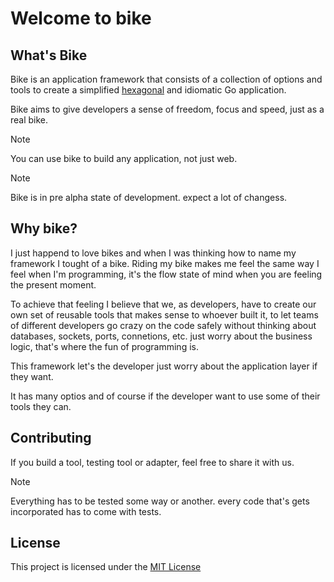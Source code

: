 # Welcome to bike

## What's Bike
Bike is an application framework that consists of a collection of options and tools to create a simplified [hexagonal](https://en.wikipedia.org/wiki/Hexagonal_architecture_(software)) and idiomatic Go application.

Bike aims to give developers a sense of freedom, focus and speed, just as a real bike.

> [!NOTE]  
> You can use bike to build any application, not just web.

> [!NOTE]
> Bike is in pre alpha state of development. expect a lot of changess. 

## Why bike?

I just happend to love bikes and when I was thinking how to name my framework I tought of a bike.
Riding my bike makes me feel the same way I feel when I'm programming, it's the flow state of mind when you are feeling the present moment. 

To achieve that feeling I believe that we, as developers, have to create our own set of reusable tools that makes sense to whoever built it, to let teams of different developers go crazy on the code safely without thinking about databases, sockets, ports, connetions, etc. just worry about the business logic, that's where the fun of programming is. 

This framework let's the developer just worry about the application layer if they want.

It has many optios and of course if the developer want to use some of their tools they can. 

## Contributing

If you build a tool, testing tool or adapter, feel free to share it with us.

> [!NOTE]
> Everything has to be tested some way or another. every code that's gets incorporated has to come with tests.

## License
This project is licensed under the [MIT License](LICENSE)
